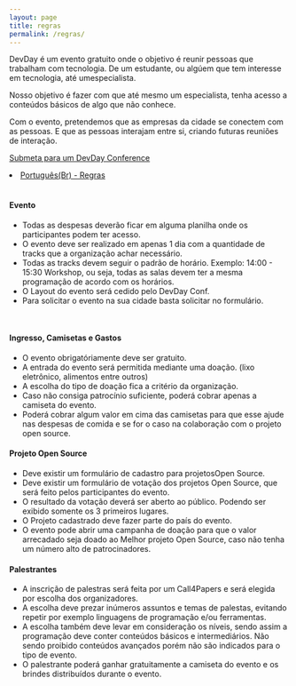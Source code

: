 ```yaml
---
layout: page
title: regras
permalink: /regras/
---
```



<p> DevDay é um evento gratuito onde o objetivo é reunir pessoas que trabalham com tecnologia. De um estudante, ou algúem que tem interesse em tecnologia, até umespecialista. </p>
<p>
Nosso objetivo é fazer com que até mesmo um especialista, tenha acesso a conteúdos básicos de algo que não conhece. </p>
<p>
Com o evento, pretendemos que as empresas da cidade se conectem com as pessoas. E que as pessoas interajam entre si, criando futuras reuniões de interação. </p>

<a href="https://goo.gl/forms/RCIeRUf90WYMKAO72">Submeta para um DevDay Conference</a>

<li>
<a href="https://github.com/devdayconf/devdayconf.github.io/blob/gh-pages/Rules_DevDayConf/regras.txt">Português(Br) - Regras</a></li>
<br>

#### Evento

* Todas as despesas deverão ficar em alguma planilha onde os participantes podem ter acesso.
* O evento deve ser realizado em apenas 1 dia com a quantidade de tracks que a organização achar necessário. 
* Todas as tracks devem seguir o padrão de horário. Exemplo: 14:00 - 15:30 Workshop, ou seja, todas as salas devem ter a mesma programação de acordo com os horários. 
* O Layout do evento será cedido pelo DevDay Conf.
* Para solicitar o evento na sua cidade basta solicitar no formulário.
<br>

#### Ingresso, Camisetas e Gastos 
* O evento obrigatóriamente deve ser gratuito. 
* A entrada do evento será permitida mediante uma doação. (lixo eletrônico, alimentos entre outros)
* A escolha do tipo de doação fica a critério da organização.
* Caso não consiga patrocínio suficiente, poderá cobrar apenas a camiseta do evento. 
* Poderá cobrar algum valor em cima das camisetas para que esse ajude nas despesas de comida e se for o caso na colaboração com o projeto open source. 


#### Projeto Open Source 
* Deve existir um formulário de cadastro para projetosOpen Source.
* Deve existir um formulário de votação dos projetos Open Source, que será feito pelos participantes do evento.
* O resultado da votação deverá ser aberto ao público. Podendo ser exibido somente os 3 primeiros lugares.
* O Projeto cadastrado deve fazer parte do país do evento.
* O evento pode abrir uma campanha de doação para que o valor arrecadado seja doado ao Melhor projeto Open Source, caso não tenha um número alto de patrocinadores. 


#### Palestrantes 
* A inscrição de palestras será feita por um Call4Papers e será elegida por escolha dos organizadores. 
* A escolha deve prezar inúmeros assuntos e temas de palestas, evitando repetir por exemplo linguagens de programação e/ou ferramentas. 
* A escolha também deve levar em consideração os níveis, sendo assim a programação deve conter conteúdos básicos e intermediários. Não sendo proibido conteúdos avançados porém não são indicados para o tipo de evento. 
* O palestrante poderá ganhar gratuitamente a camiseta do evento e os brindes distribuídos durante o evento. 


